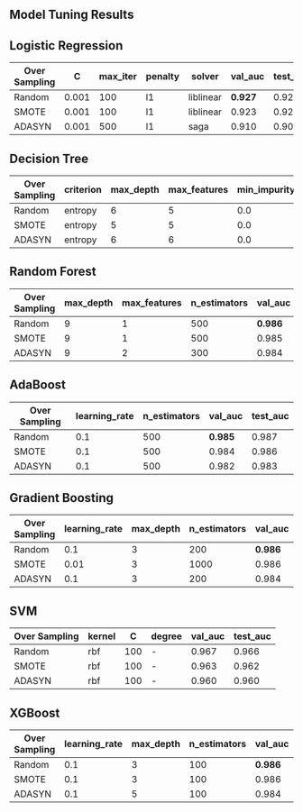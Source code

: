 ## Model Tuning Results

## Logistic Regression

| Over Sampling | C     | max_iter | penalty | solver    | val_auc   | test_auc |
| ------------- | ----- | -------- | ------- | --------- | --------- | -------- |
| Random        | 0.001 | 100      | l1      | liblinear | **0.927** | 0.925    |
| SMOTE         | 0.001 | 100      | l1      | liblinear | 0.923     | 0.924    |
| ADASYN        | 0.001 | 500      | l1      | saga      | 0.910     | 0.908    |

## Decision Tree

| Over Sampling | criterion | max_depth | max_features | min_impurity_decrease | min_samples_leaf | val_auc   | test_auc |
| ------------- | --------- | --------- | ------------ | --------------------- | ---------------- | --------- | -------- |
| Random        | entropy   | 6         | 5            | 0.0                   | 15               | 0.981     | 0.982    |
| SMOTE         | entropy   | 5         | 5            | 0.0                   | 10               | **0.982** | 0.981    |
| ADASYN        | entropy   | 6         | 6            | 0.0                   | 15               | 0.980     | 0.982    |

## Random Forest

| Over Sampling | max_depth | max_features | n_estimators | val_auc   | test_auc |
| ------------- | --------- | ------------ | ------------ | --------- | -------- |
| Random        | 9         | 1            | 500          | **0.986** | 0.987    |
| SMOTE         | 9         | 1            | 500          | 0.985     | 0.987    |
| ADASYN        | 9         | 2            | 300          | 0.984     | 0.986    |

## AdaBoost

| Over Sampling | learning_rate | n_estimators | val_auc   | test_auc |
| ------------- | ------------- | ------------ | --------- | -------- |
| Random        | 0.1           | 500          | **0.985** | 0.987    |
| SMOTE         | 0.1           | 500          | 0.984     | 0.986    |
| ADASYN        | 0.1           | 500          | 0.982     | 0.983    |


## Gradient Boosting

| Over Sampling | learning_rate | max_depth | n_estimators | val_auc   | test_auc |
| ------------- | ------------- | --------- | ------------ | --------- | -------- |
| Random        | 0.1           | 3         | 200          | **0.986** | 0.986    |
| SMOTE         | 0.01          | 3         | 1000         | 0.986     | 0.986    |
| ADASYN        | 0.1           | 3         | 200          | 0.984     | 0.984    |

## SVM

| Over Sampling | kernel | C   | degree | val_auc | test_auc |
| ------------- | ------ | --- | ------ | ------- | -------- |
| Random        | rbf    | 100 | -      | 0.967   | 0.966    |
| SMOTE         | rbf    | 100 | -      | 0.963   | 0.962    |
| ADASYN        | rbf    | 100 | -      | 0.960   | 0.960    |

## XGBoost

| Over Sampling | learning_rate | max_depth | n_estimators | val_auc   | test_auc |
| ------------- | ------------- | --------- | ------------ | --------- | -------- |
| Random        | 0.1           | 3         | 100          | **0.986** | 0.987    |
| SMOTE         | 0.1           | 3         | 100          | 0.986     | 0.987    |
| ADASYN        | 0.1           | 5         | 100          | 0.984     | 0.985    |
